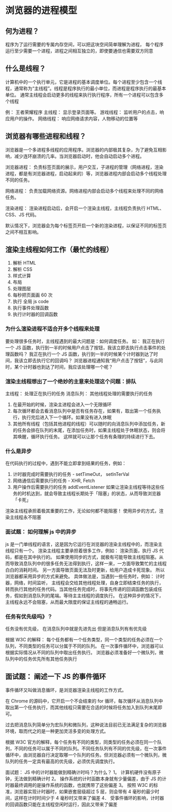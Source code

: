 # 浏览器的进程模型

## 何为进程？

程序为了运行需要的专属内存空间，可以把这块空间简单理解为进程，
每个程序运行至少需要一个进程，进程之间相互独立的，即使要通信也需要双方同意

## 什么是线程？

计算机中的一个执行单元，它是进程的基本调度单位。每个进程至少包含一个线程，通常称为“主线程”。线程是程序执行的最小单位，而进程是程序执行的最基本单位。
通常主线程会启动更多的线程来执行执行程序，所有一个进程可以包含多个线程

例： 王者荣耀程序
主线程： 显示登录页面等。
游戏线程： 监听用户的点击，响应用户的操作。
网络线程： 响应网络请求内容，人物移动的位置等

## 浏览器有哪些进程和线程？

浏览器是一个多进程多线程的应用程序。浏览器的内部极其复杂，为了避免互相影响，减少连环崩溃的几率。当浏览器启动时，他会自动启动多个进程。

浏览器进程：
负责标签页面的展示，用户交互，子进程的管理（网络进程，渲染进程，都是有浏览器进程，启动起来的）等，浏览器进程内部会启动多个线程处理不同的任务。

网络进程：
负责加载网络资源。网络进程内部会启动多个线程来处理不同的网络任务。

渲染进程：
渲染进程启动后，会开启一个渲染主线程，主线程负责执行 HTML、CSS、JS 代码。

默认情况下，浏览器会为每个标签页开启一个新的渲染进程，以保证不同的标签页之间不相互影响。

## 渲染主线程如何工作（最忙的线程）

1. 解析 HTML
2. 解析 CSS
3. 样式计算
4. 布局
5. 处理图层
6. 每秒把页面画 60 次
7. 执行 全局 js code
8. 执行事件处理函数
9. 执行计时器的回调函数

### 为什么渲染进程不适合开多个线程来处理

要处理很多任务时，主线程遇到的最大问题是：如何调度任务。
如：
我正在执行一个 JS 函数，执行到一半的时候用户点击了按钮，我该立即去执行点击事件的处理函数吗？
我正在执行一个 JS 函数，执行到一半的时候某个计时器到达了时间，我该立即去执行它的回调吗？
浏览器进程通知我“用户点击了按钮”，与此同时，某个计时器也到达了时间，我应该处理哪一个呢？

### 渲染主线程想出了一个绝妙的主意来处理这个问题：排队

主线程： 处理正在执行的任务
消息队列： 其他线程处理的需要执行的任务

1. 在最开始的时候，渲染主进程会进入一个无限循环
2. 每次循环都会去看消息队列中是否有任务存在，如果有，取出第一个任务执行，执行完后进入下一个循环。如果没有进入休眠
3. 其他所有线程（包括其他进程的线程）可以随时的向消息队列中添加任务，新的任务会排在队列的末尾，在添加任务时，如果主线程处于休眠状态，则会将其唤醒，循环执行任务。
   这样就可以让那个任务有条理的持续进行下去。

### 什么是异步

在代码执行的过程中，遇到不能立即拿到结果的任务，例如：

1. 计时器完成时需要执行的任务 - setTimeOut， setInTerVal
2. 网络通信后需要执行的任务 - XHR, Fetch
3. 用户操作后需要执行的任务 addEventListener
   如果让渲染主线程等待这些任务的时机达到，就会导致主线程长期处于「阻塞」的状态，从而导致浏览器「卡死」

渲染主线程承担着极其重要的工作，无论如何都不能阻塞！
使用异步的方式，渲染主线程永不阻塞

### 面试题： 如何理解 js 中的异步

js 是一门单线程的语言，这是因为它运行在浏览器的渲染主线程中的，而渲染主线程只有一个。
渲染主线程主要承担着很多工作，例如： 渲染页面，执行 JS 代码，都是在其中执行的。
如果使用同步的方式，就极有可能导致主线程阻塞。从而导致消息队列中的很多任务无法得到执行，这样一来，一方面导致繁忙的主线程白白的消耗时间。 另一方面导致页面无法及时更新，给用户造成卡死现象。
所以浏览器都采用异步的方式来避免。 具体做法是，当遇到一些任务时，例如： 计时器，网络，时间监听， 主线程会交给其他线程处理，自身立即结束任务的执行，转而执行其他的任务代码。当其他任务完成时，将事先传递的回调函数包装成任务，假如到消息队列的尾端。等待主主线程的调度执行。
在这种异步的情况下，主线程永远不会阻塞，从而最大限度的保证主线程的通畅运行。

### 任务有优先级吗》？

任务没有优先级， 在消息队列中就是先进先出
但是消息队列有有优先级

根据 W3C 的解释：
每个任务都有一个任务类型，同一个类型的任务必须在一个队列，不同类型的任务可以分属于不同的队列。
在一次事件循环中，浏览器可以根据实际情况从不同的队列中取出任务执行。
浏览器必须准备好一个微队列，微队列中的任务优先所有其他任务执行

## 面试题： 阐述一下 JS 的事件循环

事件循环又叫做消息循环，是浏览器渲染主线程的工作方式。

在 Chrome 的源码中，它开启一个不会结束的 for 循环，每次循环从消息队列中取出第一个任务执行，而其他线程只需要在合适的时候将任务加入到队列末尾即可。

过去把消息队列简单分为宏队列和微队列，这种说法目前已无法满足复杂的浏览器环境，取而代之的是一种更加灵活多变的处理方式。

根据 W3C 官方的解释，每个任务有不同的类型，同类型的任务必须在同一个队列，不同的任务可以属于不同的队列。不同任务队列有不同的优先级，在一次事件循环中，由浏览器自行决定取哪一个队列的任务。但浏览器必须有一个微队列，微队列的任务一定具有最高的优先级，必须优先调度执行。

面试题： JS 中的计时器能做到精确计时吗？为什么？
1。 计算机硬件没有原子钟，无法做到精确计时
2。 操作系统的计时函数本身就有少量偏差，由于 JS 的计时器最终调用的是操作系统的函数，也就携带了这些偏差
3。 按照 W3C 的标准，浏览器实现计时器时，如果嵌套层级超过 5 层，则会带有 4 毫秒的最少时间，这样在计时时间少于 4 毫秒时又带来了偏差
4． 受事件循环的影响，计时器的回调函数只能在主线程空闲时运行，因此又带来了偏差
